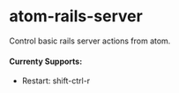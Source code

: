 # atom-rails-server

Control basic rails server actions from atom.

#### Currenty Supports:
- Restart: shift-ctrl-r

